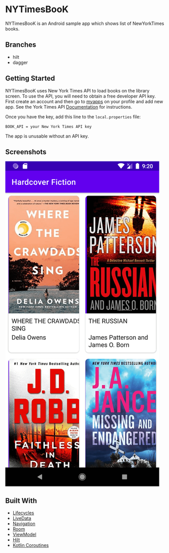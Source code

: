 # NYTimesBooK
NYTimesBooK is an Android sample app which shows list of NewYorkTimes books.

Branches 
---------------
- hilt
- dagger

Getting Started
---------------
NYTimesBooK uses New York Times API to load books on the library screen. To use the API, you will need to obtain a free developer API key. First create an account and then go to [myapps](https://developer.nytimes.com/my-apps) on your profile and add new app. See the York Times API [Documentation](https://developer.nytimes.com/docs/books-product/1/overview) for instructions.

Once you have the key, add this line to the `local.properties` file:

```
BOOK_API = your New York Times API key
```
The app is unusable without an API key.

Screenshots
-----------
![List of books](screenshots/Screenshot_20210317_212040.png "A list of books")

Built With
-----------
 * [Lifecycles][1]
 * [LiveData][2] 
 * [Navigation][3] 
 * [Room][4]
 * [ViewModel][5]
 * [Hilt][6]
 * [Kotlin Coroutines][7]


[1]: https://developer.android.com/topic/libraries/architecture/lifecycle
[2]: https://developer.android.com/topic/libraries/architecture/livedata
[3]: https://developer.android.com/topic/libraries/architecture/navigation/
[4]: https://developer.android.com/topic/libraries/architecture/room
[5]: https://developer.android.com/topic/libraries/architecture/viewmodel
[6]: https://developer.android.com/training/dependency-injection/hilt-android
[7]: https://kotlinlang.org/docs/reference/coroutines-overview.html



